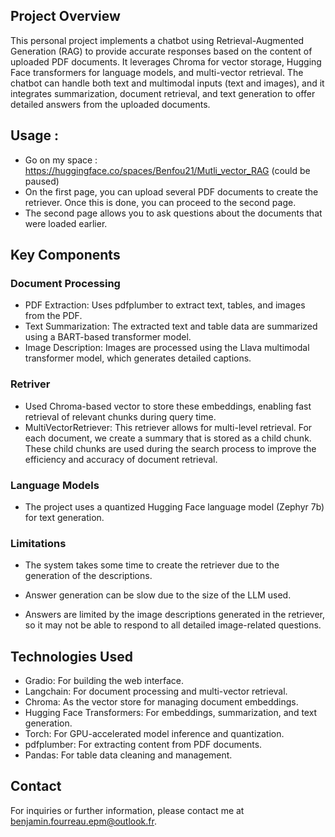 

## Project Overview
This personal project implements a chatbot using Retrieval-Augmented Generation (RAG) to provide accurate responses based on the content of uploaded PDF documents. It leverages Chroma for vector storage, Hugging Face transformers for language models, and multi-vector retrieval. The chatbot can handle both text and multimodal inputs (text and images), and it integrates summarization, document retrieval, and text generation to offer detailed answers from the uploaded documents.

## Usage :
- Go on my space : https://huggingface.co/spaces/Benfou21/Mutli_vector_RAG (could be paused) 
- On the first page, you can upload several PDF documents to create the retriever. Once this is done, you can proceed to the second page.
- The second page allows you to ask questions about the documents that were loaded earlier.

## Key Components

### Document Processing 

- PDF Extraction: Uses pdfplumber to extract text, tables, and images from the PDF.
- Text Summarization: The extracted text and table data are summarized using a BART-based transformer model.
- Image Description: Images are processed using the Llava multimodal transformer model, which generates detailed captions.

### Retriver 
- Used Chroma-based vector to store these embeddings, enabling fast retrieval of relevant chunks during query time.
- MultiVectorRetriever: This retriever allows for multi-level retrieval. For each document, we create a summary that is stored as a child chunk. These child chunks are used during the search process to improve the efficiency and accuracy of document retrieval. 

### Language Models
- The project uses a quantized Hugging Face language model (Zephyr 7b) for text generation.

### Limitations 

- The system takes some time to create the retriever due to the generation of the descriptions.

- Answer generation can be slow due to the size of the LLM used.

- Answers are limited by the image descriptions generated in the retriever, so it may not be able to respond to all detailed image-related questions.

## Technologies Used
- Gradio: For building the web interface.
- Langchain: For document processing and multi-vector retrieval.
- Chroma: As the vector store for managing document embeddings.
- Hugging Face Transformers: For embeddings, summarization, and text generation.
- Torch: For GPU-accelerated model inference and quantization.
- pdfplumber: For extracting content from PDF documents.
- Pandas: For table data cleaning and management.

## Contact
For inquiries or further information, please contact me at benjamin.fourreau.epm@outlook.fr.
